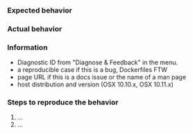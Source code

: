 ### Expected behavior

### Actual behavior

### Information

  - Diagnostic ID from "Diagnose & Feedback" in the menu.
  - a reproducible case if this is a bug, Dockerfiles FTW
  - page URL if this is a docs issue or the name of a man page
  - host distribution and version (OSX 10.10.x, OSX 10.11.x)

### Steps to reproduce the behavior

  1. ...
  2. ...
